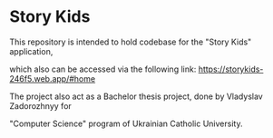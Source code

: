 # Story Kids

This repository is intended to hold codebase for the "Story Kids" application, 

which also can be accessed via the following link: https://storykids-246f5.web.app/#home


The project also act as a Bachelor thesis project, done by Vladyslav Zadorozhnyy for

"Computer Science" program of Ukrainian Catholic University.
